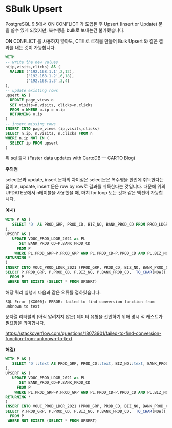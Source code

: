 # SBulk Upsert

PostgreSQL 9.5에서 ON CONFLICT 가 도입된 후 Upsert (Insert or Update) 문을 쓸수 있게 되었지만, 복수행을 bulk로 보내는건 불가했습니다.

ON CONFLICT 를 사용하지 않아도, CTE 로 로직을 만들어 Bulk Upsert 와 같은 결과를 내는 것이 가능합니다.

```SQL
WITH
-- write the new values
n(ip,visits,clicks) AS (
  VALUES ('192.168.1.1',2,12),
         ('192.168.1.2',6,18),
         ('192.168.1.3',3,4)
),
-- update existing rows
upsert AS (
  UPDATE page_views o
  SET visits=n.visits, clicks=n.clicks
  FROM n WHERE o.ip = n.ip
  RETURNING o.ip
)
-- insert missing rows
INSERT INTO page_views (ip,visits,clicks)
SELECT n.ip, n.visits, n.clicks FROM n
WHERE n.ip NOT IN (
  SELECT ip FROM upsert
)
```

위 sql 출처 (Faster data updates with CartoDB — CARTO Blog)

**주의점**

select문과 update, insert 문과의 차이점은 select문은 복수행을 한번에 취득한다는 점이고, update, insert 문은 row by row로 결과를 취득한다는 것입니다. 때문에 위의 UPDATE문에서 n테이블을 사용했을 때, 마치 for loop 도는 것과 같은 액션이 가능합니다.

**예시)**

```sql
WITH P AS (
   SELECT 'D' AS PROD_GRP, PROD_CD, BIZ_NO, BANK_PROD_CD FROM PROD_LDGR
),
UPSERT AS (
   UPDATE VOUC_PROD_LDGR_2021 as PL
      SET BANK_PROD_CD=P.BANK_PROD_CD
     FROM P
    WHERE PL.PROD_GRP=P.PROD_GRP AND PL.PROD_CD=P.PROD_CD AND PL.BIZ_NO=P.BIZ_NO
RETURNING *
)
INSERT INTO VOUC_PROD_LDGR_2021 (PROD_GRP, PROD_CD, BIZ_NO, BANK_PROD_CD, reg_dtm, regr_id)
SELECT P.PROD_GRP, P.PROD_CD, P.BIZ_NO, P.BANK_PROD_CD,  TO_CHAR(NOW(), 'YYYYMMDDHH24MISS'), 'test_ttttt'
  FROM P
 WHERE NOT EXISTS (SELECT * FROM UPSERT)
```

해당 쿼리 실행시 다음과 같은 오류를 접하였습니다.

```
SQL Error [XX000]: ERROR: failed to find conversion function from unknown to text
```

문자열 리터럴의 (아직 알려지지 않은) 데이터 유형을 선언하기 위해 명시 적 캐스트가 필요함을 의미합니다.

https://stackoverflow.com/questions/18073901/failed-to-find-conversion-function-from-unknown-to-text



**해결)**

```SQL
WITH P AS (
   SELECT 'D'::text AS PROD_GRP, PROD_CD::text, BIZ_NO::text, BANK_PROD_CD::text FROM PROD_LDGR
),
UPSERT AS (
   UPDATE VOUC_PROD_LDGR_2021 as PL
      SET BANK_PROD_CD=P.BANK_PROD_CD
     FROM P
    WHERE PL.PROD_GRP=P.PROD_GRP AND PL.PROD_CD=P.PROD_CD AND PL.BIZ_NO=P.BIZ_NO
RETURNING *
)
INSERT INTO VOUC_PROD_LDGR_2021 (PROD_GRP, PROD_CD, BIZ_NO, BANK_PROD_CD, reg_dtm, regr_id)
SELECT P.PROD_GRP, P.PROD_CD, P.BIZ_NO, P.BANK_PROD_CD,  TO_CHAR(NOW(), 'YYYYMMDDHH24MISS'), 'test_ttttt'
  FROM P
 WHERE NOT EXISTS (SELECT * FROM UPSERT)
```

